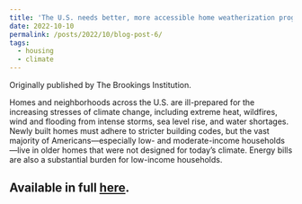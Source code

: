```yaml
---
title: 'The U.S. needs better, more accessible home weatherization programs'
date: 2022-10-10
permalink: /posts/2022/10/blog-post-6/
tags:
  - housing
  - climate
---
```


Originally published by The Brookings Institution.

Homes and neighborhoods across the U.S. are ill-prepared for the increasing stresses of climate change, including extreme heat, wildfires, wind and flooding from intense storms, sea level rise, and water shortages. Newly built homes must adhere to stricter building codes, but the vast majority of Americans—especially low- and moderate-income households—live in older homes that were not designed for today’s climate. Energy bills are also a substantial burden for low-income households. 

Available in full [here](https://www.brookings.edu/articles/the-u-s-needs-better-more-accessible-home-weatherization-programs/).
------
